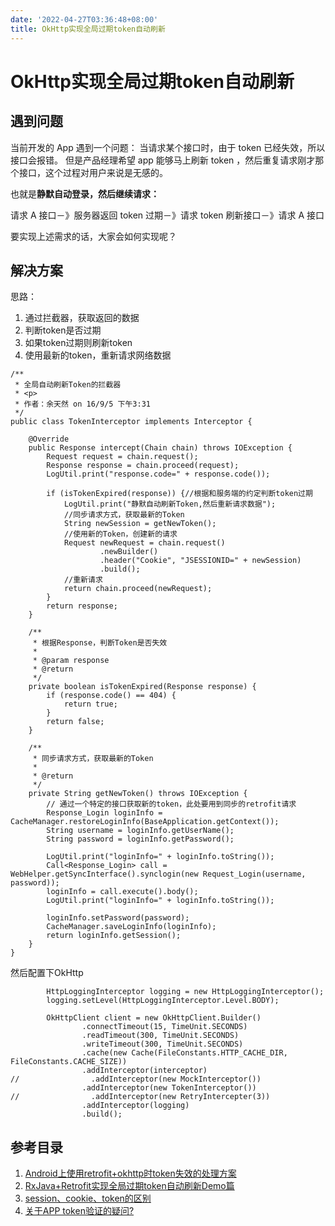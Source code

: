 ```yaml
---
date: '2022-04-27T03:36:48+08:00'
title: OkHttp实现全局过期token自动刷新
---
```


# OkHttp实现全局过期token自动刷新

## 遇到问题

当前开发的 App 遇到一个问题：
当请求某个接口时，由于 token 已经失效，所以接口会报错。
但是产品经理希望 app 能够马上刷新 token ，然后重复请求刚才那个接口，这个过程对用户来说是无感的。

也就是**静默自动登录，然后继续请求：**

请求 A 接口－》服务器返回 token 过期－》请求 token 刷新接口－》请求 A 接口

要实现上述需求的话，大家会如何实现呢？

## 解决方案
思路：
1. 通过拦截器，获取返回的数据
2. 判断token是否过期
3. 如果token过期则刷新token
4. 使用最新的token，重新请求网络数据

```
/**
 * 全局自动刷新Token的拦截器
 * <p>
 * 作者：余天然 on 16/9/5 下午3:31
 */
public class TokenInterceptor implements Interceptor {

    @Override
    public Response intercept(Chain chain) throws IOException {
        Request request = chain.request();
        Response response = chain.proceed(request);
        LogUtil.print("response.code=" + response.code());

        if (isTokenExpired(response)) {//根据和服务端的约定判断token过期
            LogUtil.print("静默自动刷新Token,然后重新请求数据");
            //同步请求方式，获取最新的Token
            String newSession = getNewToken();
            //使用新的Token，创建新的请求
            Request newRequest = chain.request()
                    .newBuilder()
                    .header("Cookie", "JSESSIONID=" + newSession)
                    .build();
            //重新请求
            return chain.proceed(newRequest);
        }
        return response;
    }

    /**
     * 根据Response，判断Token是否失效
     *
     * @param response
     * @return
     */
    private boolean isTokenExpired(Response response) {
        if (response.code() == 404) {
            return true;
        }
        return false;
    }

    /**
     * 同步请求方式，获取最新的Token
     *
     * @return
     */
    private String getNewToken() throws IOException {
        // 通过一个特定的接口获取新的token，此处要用到同步的retrofit请求
        Response_Login loginInfo = CacheManager.restoreLoginInfo(BaseApplication.getContext());
        String username = loginInfo.getUserName();
        String password = loginInfo.getPassword();

        LogUtil.print("loginInfo=" + loginInfo.toString());
        Call<Response_Login> call = WebHelper.getSyncInterface().synclogin(new Request_Login(username, password));
        loginInfo = call.execute().body();
        LogUtil.print("loginInfo=" + loginInfo.toString());

        loginInfo.setPassword(password);
        CacheManager.saveLoginInfo(loginInfo);
        return loginInfo.getSession();
    }
}
```

然后配置下OkHttp
```
        HttpLoggingInterceptor logging = new HttpLoggingInterceptor();
        logging.setLevel(HttpLoggingInterceptor.Level.BODY);

        OkHttpClient client = new OkHttpClient.Builder()
                .connectTimeout(15, TimeUnit.SECONDS)
                .readTimeout(300, TimeUnit.SECONDS)
                .writeTimeout(300, TimeUnit.SECONDS)
                .cache(new Cache(FileConstants.HTTP_CACHE_DIR, FileConstants.CACHE_SIZE))
                .addInterceptor(interceptor)
//                .addInterceptor(new MockInterceptor())
                .addInterceptor(new TokenInterceptor())
//                .addInterceptor(new RetryIntercepter(3))
                .addInterceptor(logging)
                .build();
```

## 参考目录
1. [Android上使用retrofit+okhttp时token失效的处理方案](http://www.jianshu.com/p/62ab11ddacc8)
2. [RxJava+Retrofit实现全局过期token自动刷新Demo篇](http://alighters.com/blog/2016/08/22/rxjava-plus-retrofitshi-xian-zhi-demo/)
3. [session、cookie、token的区别](http://my.oschina.net/jihan19921016/blog/506473)
4. [关于APP token验证的疑问?](https://www.zhihu.com/question/30267006)